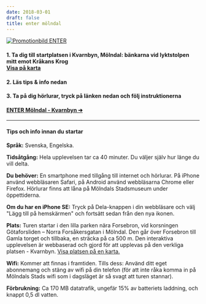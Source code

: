 ```yaml
---
date: 2018-03-01
draft: false
title: enter mölndal 
---
```


[![Promotionbild ENTER](/img/enter-promo.jpg)](https://entermolndal.se/kvarnbyn)

<!-- ### ENTER Mölndal är en interaktiv upplevelse i din mobiltelefon -->

#### 1. Ta dig till startplatsen i Kvarnbyn, Mölndal: bänkarna vid lyktstolpen mitt emot Kråkans Krog<br />[Visa på karta](https://goo.gl/maps/yJWp2qkVVk12)
#### 2. Läs tips & info nedan
#### 3. Ta på dig hörlurar, tryck på länken nedan och följ instruktionerna
#### [ENTER Mölndal - Kvarnbyn ➔](https://entermolndal.se/kvarnbyn)

---
#### **Tips och info innan du startar**
**Språk:** Svenska, Engelska.

**Tidsåtgång:** Hela upplevelsen tar ca 40 minuter. Du väljer själv hur länge du vill delta.

**Du behöver:**  En smartphone med tillgång till internet och hörlurar. På iPhone använd webbläsaren Safari, på Android använd webbläsarna Chrome eller Firefox. Hörlurar finns att låna på Mölndals Stadsmuseum under öppettiderna.

**Om du har en iPhone SE:** Tryck på Dela-knappen i din webbläsare och välj "Lägg till på hemskärmen" och fortsätt sedan från den nya ikonen.

**Plats:** Turen startar i den lilla parken nära Forsebron, vid korsningen Götaforsliden – Norra Forsåkersgatan i Mölndal. Den går över Forsebron till Gamla torget och tillbaka, en sträcka på ca 500 m. Den interaktiva upplevelsen är webbaserad och gjord för att upplevas på den verkliga platsen - Kvarnbyn.
[Visa platsen på en karta.](https://goo.gl/maps/yJWp2qkVVk12)

**Wifi:** Kommer att finnas i framtiden. Tills dess: Använd ditt eget abonnemang och stäng av wifi på din telefon (för att inte råka komma in på Mölndals Stads wifi som i dagsläget är så svagt att turen stannar).

**Förbrukning:** Ca 170 MB datatrafik, ungefär 15% av batteriets laddning, och knappt 0,5 dl vatten.
